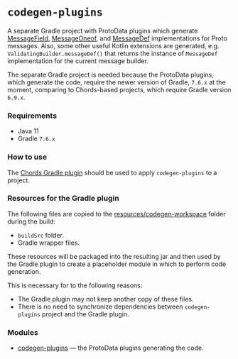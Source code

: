 # `codegen-plugins`

A separate Gradle project with ProtoData plugins which generate
[MessageField](codegen/runtime/src/main/kotlin/io/spine/chords/runtime/MessageField.kt),
[MessageOneof](codegen/runtime/src/main/kotlin/io/spine/chords/runtime/MessageOneof.kt),
and [MessageDef](codegen/runtime/src/main/kotlin/io/spine/chords/runtime/MessageDef.kt)
implementations for Proto messages. Also, some other useful Kotlin extensions are generated, 
e.g. `ValidatingBuilder.messageDef()` that returns the instance of `MessageDef` implementation
for the current message builder.

The separate Gradle project is needed because the ProtoData plugins, 
which generate the code, require the newer version of Gradle, `7.6.x` at the moment,
comparing to Chords-based projects, which require Gradle version `6.9.x`.

### Requirements

- Java 11
- Gradle `7.6.x`

### How to use

The [Chords Gradle plugin](https://github.com/SpineEventEngine/Chords-Gradle-plugin) 
should be used to apply `codegen-plugins` to a project.

### Resources for the Gradle plugin

The following files are copied to the
[resources/codegen-workspace](codegen-plugins/src/main/resources/codegen-workspace)
folder during the build:
* `buildSrc` folder.
* Gradle wrapper files.

These resources will be packaged into the resulting jar and then used by 
the Gradle plugin to create a placeholder module in which to perform code generation.

This is necessary for to the following reasons:
* The Gradle plugin may not keep another copy of these files.
* There is no need to synchronize dependencies between `codegen-plugins` project
and the Gradle plugin.

### Modules

* [codegen-plugins](codegen-plugins) — the ProtoData plugins generating the code.
